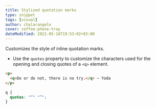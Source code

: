 ```yaml
---
title: Stylized quotation marks
type: snippet
tags: [visual]
author: chalarangelo
cover: coffee-phone-tray
dateModified: 2021-05-16T19:53:02+03:00
---
```


Customizes the style of inline quotation marks.

- Use the `quotes` property to customize the characters used for the opening and closing quotes of a `<q>` element.

```html
<p>
  <q>Do or do not, there is no try.</q> – Yoda
</p>
```

```css
q {
  quotes: "“" "”";
}
```
